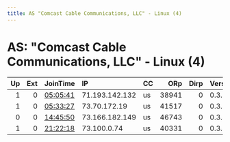 ```yaml
---
title: AS "Comcast Cable Communications, LLC" - Linux (4)
---
```


# AS: "Comcast Cable Communications, LLC" - Linux (4)

|   Up |   Ext | JoinTime                                                                                            | IP             | CC   |   ORp |   Dirp | Version   | Contact   | Nickname   |   eFamMembers |
|-----:|------:|:----------------------------------------------------------------------------------------------------|:---------------|:-----|------:|-------:|:----------|:----------|:-----------|--------------:|
|    1 |     0 | [05:05:41](https://metrics.torproject.org/rs.html#details/6FF713C117BBA89221BA58B2D7925DBA12BAAAE9) | 71.193.142.132 | us   | 38941 |      0 | 0.3.4.10  | None      | snap269    |             1 |
|    1 |     0 | [05:33:27](https://metrics.torproject.org/rs.html#details/EBF57F6D4EBA3EDA564461E07BB117E459AA89F7) | 73.70.172.19   | us   | 41517 |      0 | 0.3.4.10  | None      | snap269    |             1 |
|    0 |     0 | [14:45:50](https://metrics.torproject.org/rs.html#details/5EB182CDEE393092CD2B5FA4CF9119B2D5BD9BEB) | 73.166.182.149 | us   | 46743 |      0 | 0.3.4.10  | None      | snap269    |             1 |
|    1 |     0 | [21:22:18](https://metrics.torproject.org/rs.html#details/246D67B391C9FD8AC011D703BFB0C282463095A4) | 73.100.0.74    | us   | 40331 |      0 | 0.3.4.10  | None      | snap269    |             1 |
